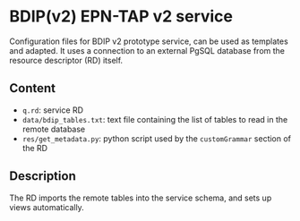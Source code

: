 # BDIP(v2) EPN-TAP v2 service

Configuration files for BDIP v2 prototype service, can be used as templates and 
adapted. It uses a connection to an external PgSQL database from the resource
descriptor (RD) itself.

## Content

- `q.rd`: service RD
- `data/bdip_tables.txt`: text file containing the list of tables to read in the remote database
- `res/get_metadata.py`: python script used by the `customGrammar` section of the RD

## Description

The RD imports the remote tables into the service schema, and sets up views 
automatically.


